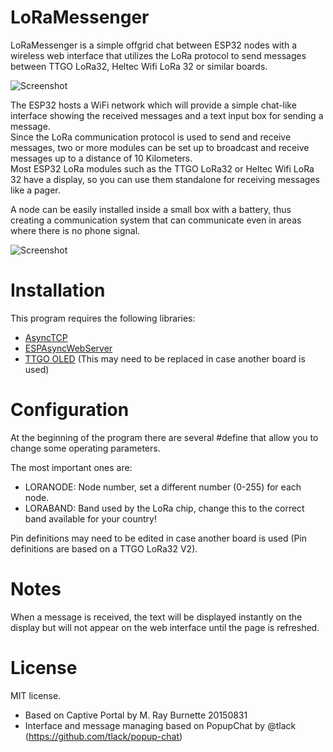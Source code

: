 # LoRaMessenger
LoRaMessenger is a simple offgrid chat between ESP32 nodes with a wireless web interface that utilizes the LoRa protocol to send messages between TTGO LoRa32, Heltec Wifi LoRa 32 or similar boards.

![Screenshot](https://github.com/TheNico14/LoRaMessenger/blob/master/Images/Interface.png)

The ESP32 hosts a WiFi network which will provide a simple chat-like interface showing the received messages and a text input box for sending a message. \
Since the LoRa communication protocol is used to send and receive messages, two or more modules can be set up to broadcast and receive messages up to a distance of 10 Kilometers. \
Most ESP32 LoRa modules such as the TTGO LoRa32 or Heltec Wifi LoRa 32 have a display, so you can use them standalone for receiving messages like a pager.

A node can be easily installed inside a small box with a battery, thus creating a communication system that can communicate even in areas where there is no phone signal.

![Screenshot](https://github.com/TheNico14/LoRaMessenger/blob/master/Images/Build.jpg)


# Installation
This program requires the following libraries:
- [AsyncTCP](https://github.com/me-no-dev/AsyncTCP/) 
- [ESPAsyncWebServer](https://github.com/me-no-dev/ESPAsyncWebServer/)
- [TTGO OLED](https://github.com/CaptIgmu/Arduino/tree/master/esp32/TTGO_LoRa32_OLED/) (This may need to be replaced in case another board is used)

# Configuration
At the beginning of the program there are several \#define that allow you to change some operating parameters.

The most important ones are:
- LORANODE: Node number, set a different number (0-255) for each node.
- LORABAND: Band used by the LoRa chip, change this to the correct band available for your country!

Pin definitions may need to be edited in case another board is used (Pin definitions are based on a TTGO LoRa32 V2).

# Notes
When a message is received, the text will be displayed instantly on the display but will not appear on the web interface until the page is refreshed.

# License
MIT license.

- Based on Captive Portal by M. Ray Burnette 20150831
- Interface and message managing based on PopupChat by @tlack (https://github.com/tlack/popup-chat)
